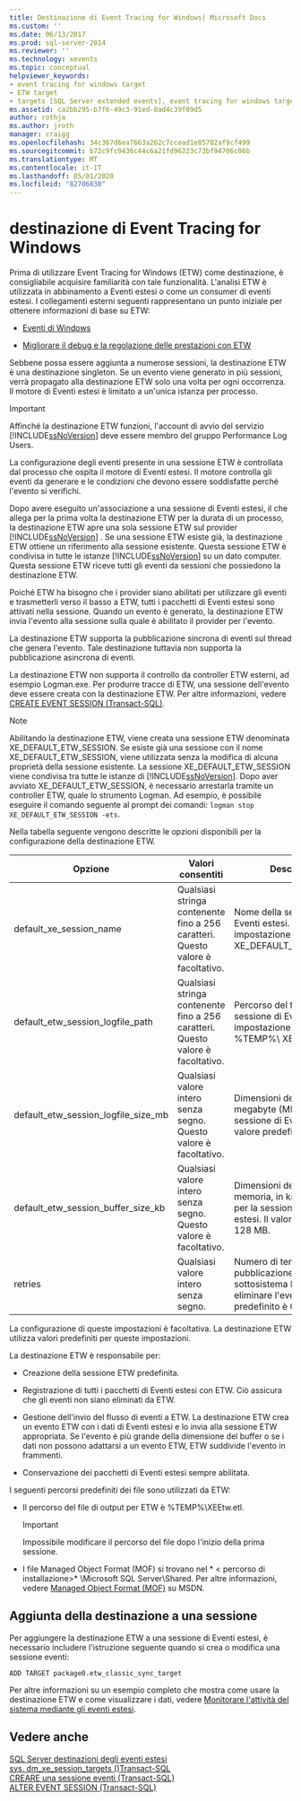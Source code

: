 ```yaml
---
title: Destinazione di Event Tracing for Windows| Microsoft Docs
ms.custom: ''
ms.date: 06/13/2017
ms.prod: sql-server-2014
ms.reviewer: ''
ms.technology: xevents
ms.topic: conceptual
helpviewer_keywords:
- event tracing for windows target
- ETW target
- targets [SQL Server extended events], event tracing for windows target
ms.assetid: ca2bb295-b7f6-49c3-91ed-0ad4c39f89d5
author: rothja
ms.author: jroth
manager: craigg
ms.openlocfilehash: 34c367d6ea7663a262c7ccead1e85702af9cf499
ms.sourcegitcommit: b72c9fc9436c44c6a21fd96223c73bf94706c06b
ms.translationtype: MT
ms.contentlocale: it-IT
ms.lasthandoff: 05/01/2020
ms.locfileid: "82706830"
---
```

# <a name="event-tracing-for-windows-target"></a>destinazione di Event Tracing for Windows
  Prima di utilizzare Event Tracing for Windows (ETW) come destinazione, è consigliabile acquisire familiarità con tale funzionalità. L'analisi ETW è utilizzata in abbinamento a Eventi estesi o come un consumer di eventi estesi. I collegamenti esterni seguenti rappresentano un punto iniziale per ottenere informazioni di base su ETW:  
  
-   [Eventi di Windows](https://go.microsoft.com/fwlink/?LinkId=92380)  
  
-   [Migliorare il debug e la regolazione delle prestazioni con ETW](https://go.microsoft.com/fwlink/?LinkId=92381)  
  
 Sebbene possa essere aggiunta a numerose sessioni, la destinazione ETW è una destinazione singleton. Se un evento viene generato in più sessioni, verrà propagato alla destinazione ETW solo una volta per ogni occorrenza. Il motore di Eventi estesi è limitato a un'unica istanza per processo.  
  
> [!IMPORTANT]  
>  Affinché la destinazione ETW funzioni, l'account di avvio del servizio [!INCLUDE[ssNoVersion](../../includes/ssnoversion-md.md)] deve essere membro del gruppo Performance Log Users.  
  
 La configurazione degli eventi presente in una sessione ETW è controllata dal processo che ospita il motore di Eventi estesi. Il motore controlla gli eventi da generare e le condizioni che devono essere soddisfatte perché l'evento si verifichi.  
  
 Dopo avere eseguito un'associazione a una sessione di Eventi estesi, il che allega per la prima volta la destinazione ETW per la durata di un processo, la destinazione ETW apre una sola sessione ETW sul provider [!INCLUDE[ssNoVersion](../../includes/ssnoversion-md.md)] . Se una sessione ETW esiste già, la destinazione ETW ottiene un riferimento alla sessione esistente. Questa sessione ETW è condivisa in tutte le istanze [!INCLUDE[ssNoVersion](../../includes/ssnoversion-md.md)] su un dato computer. Questa sessione ETW riceve tutti gli eventi da sessioni che possiedono la destinazione ETW.  
  
 Poiché ETW ha bisogno che i provider siano abilitati per utilizzare gli eventi e trasmetterli verso il basso a ETW, tutti i pacchetti di Eventi estesi sono attivati nella sessione. Quando un evento è generato, la destinazione ETW invia l'evento alla sessione sulla quale è abilitato il provider per l'evento.  
  
 La destinazione ETW supporta la pubblicazione sincrona di eventi sul thread che genera l'evento. Tale destinazione tuttavia non supporta la pubblicazione asincrona di eventi.  
  
 La destinazione ETW non supporta il controllo da controller ETW esterni, ad esempio Logman.exe. Per produrre tracce di ETW, una sessione dell'evento deve essere creata con la destinazione ETW. Per altre informazioni, vedere [CREATE EVENT SESSION &#40;Transact-SQL&#41;](/sql/t-sql/statements/create-event-session-transact-sql).  
  
> [!NOTE]  
>  Abilitando la destinazione ETW, viene creata una sessione ETW denominata XE_DEFAULT_ETW_SESSION. Se esiste già una sessione con il nome XE_DEFAULT_ETW_SESSION, viene utilizzata senza la modifica di alcuna proprietà della sessione esistente. La sessione XE_DEFAULT_ETW_SESSION viene condivisa tra tutte le istanze di [!INCLUDE[ssNoVersion](../../includes/ssnoversion-md.md)]. Dopo aver avviato XE_DEFAULT_ETW_SESSION, è necessario arrestarla tramite un controller ETW, quale lo strumento Logman. Ad esempio, è possibile eseguire il comando seguente al prompt dei comandi: `logman stop XE_DEFAULT_ETW_SESSION -ets`.  
  
 Nella tabella seguente vengono descritte le opzioni disponibili per la configurazione della destinazione ETW.  
  
|Opzione|Valori consentiti|Descrizione|  
|------------|--------------------|-----------------|  
|default_xe_session_name|Qualsiasi stringa contenente fino a 256 caratteri. Questo valore è facoltativo.|Nome della sessione di Eventi estesi. Per impostazione predefinita è XE_DEFAULT_ETW_SESSION.|  
|default_etw_session_logfile_path|Qualsiasi stringa contenente fino a 256 caratteri. Questo valore è facoltativo.|Percorso del file di log per la sessione di Eventi estesi. Per impostazione predefinita è %TEMP%\ XEEtw.etl.|  
|default_etw_session_logfile_size_mb|Qualsiasi valore intero senza segno. Questo valore è facoltativo.|Dimensioni del file di log, in megabyte (MB), per la sessione di Eventi estesi. Il valore predefinito è 20 MB.|  
|default_etw_session_buffer_size_kb|Qualsiasi valore intero senza segno. Questo valore è facoltativo.|Dimensioni del buffer in memoria, in kilobyte (MB), per la sessione di Eventi estesi. Il valore predefinito è 128 MB.|  
|retries|Qualsiasi valore intero senza segno.|Numero di tentativi di pubblicazione dell'evento al sottosistema ETW prima di eliminare l'evento. Il valore predefinito è 0.|  
  
 La configurazione di queste impostazioni è facoltativa. La destinazione ETW utilizza valori predefiniti per queste impostazioni.  
  
 La destinazione ETW è responsabile per:  
  
-   Creazione della sessione ETW predefinita.  
  
-   Registrazione di tutti i pacchetti di Eventi estesi con ETW. Ciò assicura che gli eventi non siano eliminati da ETW.  
  
-   Gestione dell'invio del flusso di eventi a ETW. La destinazione ETW crea un evento ETW con i dati di Eventi estesi e lo invia alla sessione ETW appropriata. Se l'evento è più grande della dimensione del buffer o se i dati non possono adattarsi a un evento ETW, ETW suddivide l'evento in frammenti.  
  
-   Conservazione dei pacchetti di Eventi estesi sempre abilitata.  
  
 I seguenti percorsi predefiniti dei file sono utilizzati da ETW:  
  
-   Il percorso del file di output per ETW è %TEMP%\XEEtw.etl.  
  
    > [!IMPORTANT]  
    >  Impossibile modificare il percorso del file dopo l'inizio della prima sessione.  
  
-   I file Managed Object Format (MOF) si trovano nel * \< percorso di installazione>* \Microsoft SQL Server\Shared. Per altre informazioni, vedere [Managed Object Format (MOF)](https://go.microsoft.com/fwlink/?LinkId=92851) su MSDN.  
  
## <a name="adding-the-target-to-a-session"></a>Aggiunta della destinazione a una sessione  
 Per aggiungere la destinazione ETW a una sessione di Eventi estesi, è necessario includere l'istruzione seguente quando si crea o modifica una sessione eventi:  
  
```  
ADD TARGET package0.etw_classic_sync_target  
```  
  
 Per altre informazioni su un esempio completo che mostra come usare la destinazione ETW e come visualizzare i dati, vedere [Monitorare l'attività del sistema mediante gli eventi estesi](monitor-system-activity-using-extended-events.md).  
  
## <a name="see-also"></a>Vedere anche  
 [SQL Server destinazioni degli eventi estesi](../../database-engine/sql-server-extended-events-targets.md)   
 [sys. dm_xe_session_targets &#40;&#41;Transact-SQL](/sql/relational-databases/system-dynamic-management-views/sys-dm-xe-session-targets-transact-sql)   
 [CREARE una sessione eventi &#40;Transact-SQL&#41;](/sql/t-sql/statements/create-event-session-transact-sql)   
 [ALTER EVENT SESSION &#40;Transact-SQL&#41;](/sql/t-sql/statements/alter-event-session-transact-sql)  
  
  
